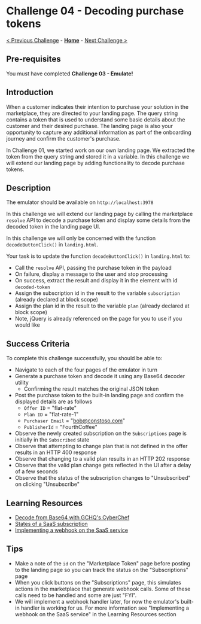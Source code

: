 # Challenge 04 - Decoding purchase tokens

[< Previous Challenge](./Challenge-03.md) - **[Home](../README.md)** - [Next Challenge >](./Challenge-05.md)

## Pre-requisites

You must have completed **Challenge 03 - Emulate!**

## Introduction

When a customer indicates their intention to purchase your solution in the marketplace, they are directed to your
landing page. The query string contains a token that is used to understand some basic details about the customer and
their desired purchase. The landing page is also your opportunity to capture any additional information as part of the
onboarding journey and confirm the customer's purchase.

In Challenge 01, we started work on our own landing page. We extracted the token from the query string and stored it
in a variable. In this challenge we will extend our landing page by adding functionality to decode purchase tokens.

## Description

The emulator should be available on `http://localhost:3978`

In this challenge we will extend our landing page by calling the marketplace `resolve` API to decode a purchase token
and display some details from the decoded token in the landing page UI.

In this challenge we will only be concerned with the function `decodeButtonClick()` in `landing.html`.

Your task is to update the function `decodeButtonClick()` in `landing.html` to:

- Call the `resolve` API, passing the purchase token in the payload
- On failure, display a message to the user and stop processing 
- On success, extract the result and display it in the element with id `decoded-token` 
- Assign the subscription id in the result to the variable `subscription` (already declared at block scope)
- Assign the plan id in the result to the variable `plan` (already declared at block scope)
- Note, jQuery is already referenced on the page for you to use if you would like

## Success Criteria

To complete this challenge successfully, you should be able to:

- Navigate to each of the four pages of the emulator in turn
- Generate a purchase token and decode it using any Base64 decoder utility
  - Confirming the result matches the original JSON token
- Post the purchase token to the built-in landing page and confirm the displayed details are as follows
  - `Offer ID` = "flat-rate"
  - `Plan ID` = "flat-rate-1"
  - `Purchaser Email` = "bob@constoso.com"
  - `PublisherId` = "FourthCoffee"
- Observe the newly created subscription on the `Subscriptions` page is initially in the `Subscribed` state
- Observe that attempting to change plan that is not defined in the offer results in an HTTP 400 response
- Observe that changing to a valid plan results in an HTTP 202 response
- Observe that the valid plan change gets reflected in the UI after a delay of a few seconds
- Observe that the status of the subscription changes to "Unsubscribed" on clicking "Unsubscribe"

## Learning Resources

- [Decode from Base64 with GCHQ's CyberChef](https://gchq.github.io/CyberChef/)
- [States of a SaaS subscription](https://learn.microsoft.com/azure/marketplace/partner-center-portal/pc-saas-fulfillment-life-cycle#states-of-a-saas-subscription)
- [Implementing a webhook on the SaaS service](https://learn.microsoft.com/azure/marketplace/partner-center-portal/pc-saas-fulfillment-webhook)

## Tips

- Make a note of the `id` on the "Marketplace Token" page before posting to the landing page so you can track the
status on the "Subscriptions" page
- When you click buttons on the "Subscriptions" page, this simulates actions in the marketplace that generate webhook calls.
Some of these calls need to be handled and some are just "FYI".
- We will implement a webhook handler later, for now the emulator's built-in handler is working for us. For more
information see "Implementing a webhook on the SaaS service" in the Learning Resources section
